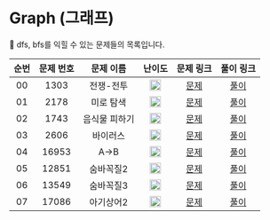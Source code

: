 # Graph (그래프)

🐻 dfs, bfs를 익힐 수 있는 문제들의 목록입니다.

| 순번 | 문제 번호 |   문제 이름   |                                        난이도                                         |                   문제 링크                   |                                    풀이 링크                                     |
| :--: | :-------: | :-----------: | :-----------------------------------------------------------------------------------: | :-------------------------------------------: | :------------------------------------------------------------------------------: |
|  00  |   1303    |   전쟁-전투   | <img width="20" height="20" src="https://d2gd6pc034wcta.cloudfront.net/tier/10.svg"/> | [문제](https://www.acmicpc.net/problem/1303)  |   [풀이](https://github.com/ssinee/Baekjoon/blob/main/graph/1303_전쟁전투.cpp)   |
|  01  |   2178    |   미로 탐색   | <img width="20" height="20" src="https://d2gd6pc034wcta.cloudfront.net/tier/10.svg"/> | [문제](https://www.acmicpc.net/problem/2178)  |   [풀이](https://github.com/ssinee/Baekjoon/blob/main/graph/2178_미로탐색.cpp)   |
|  02  |   1743    | 음식물 피하기 | <img width="20" height="20" src="https://d2gd6pc034wcta.cloudfront.net/tier/10.svg"/> | [문제](https://www.acmicpc.net/problem/1743)  | [풀이](https://github.com/ssinee/Baekjoon/blob/main/graph/1743_음식물피하기.cpp) |
|  03  |   2606    |   바이러스    | <img width="20" height="20" src="https://d2gd6pc034wcta.cloudfront.net/tier/8.svg"/>  | [문제](https://www.acmicpc.net/problem/2606)  |   [풀이](https://github.com/ssinee/Baekjoon/blob/main/graph/2606_바이러스.cpp)   |
|  04  |   16953   |     A->B      | <img width="20" height="20" src="https://d2gd6pc034wcta.cloudfront.net/tier/10.svg"/> | [문제](https://www.acmicpc.net/problem/16953) |    [풀이](https://github.com/ssinee/Baekjoon/blob/main/graph/16953_A->B.cpp)     |
|  05  |   12851   |   숨바꼭질2   | <img width="20" height="20" src="https://d2gd6pc034wcta.cloudfront.net/tier/11.svg"/> | [문제](https://www.acmicpc.net/problem/12851) |  [풀이](https://github.com/ssinee/Baekjoon/blob/main/graph/12851_숨바꼭질2.cpp)  |
|  06  |   13549   |   숨바꼭질3   | <img width="20" height="20" src="https://d2gd6pc034wcta.cloudfront.net/tier/11.svg"/> | [문제](https://www.acmicpc.net/problem/13549) |  [풀이](https://github.com/ssinee/Baekjoon/blob/main/graph/13549_숨바꼭질3.cpp)  |
|  07  |   17086   |   아기상어2   | <img width="20" height="20" src="https://d2gd6pc034wcta.cloudfront.net/tier/9.svg"/>  | [문제](https://www.acmicpc.net/problem/17086) |  [풀이](https://github.com/ssinee/Baekjoon/blob/main/graph/17086_아기상어2.cpp)  |
